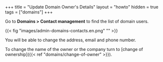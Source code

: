 +++
title = "Update Domain Owner's Details"
layout = "howto"
hidden = true
tags = ["domains"]
+++

Go to **Domains > Contact management** to find the list of domain users.

{{< fig "images/admin-domains-contacts.en.png" "" >}}

You will be able to change the address, email and phone number.

To change the name of the owner or the company turn to [change of ownership]({{< ref "domains/change-of-owner" >}}).
